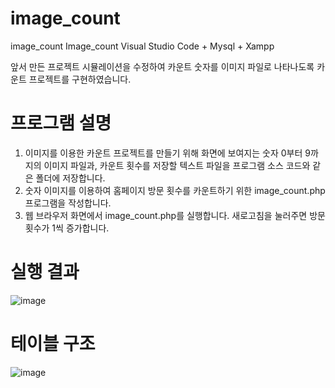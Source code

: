 # image_count
image_count
Image_count
Visual Studio Code + Mysql + Xampp

앞서 만든 프로젝트 시뮬레이션을 수정하여 카운트 숫자를 이미지 파일로 나타나도록 카운트 프로젝트를 구현하였습니다.

# 프로그램 설명
1. 이미지를 이용한 카운트 프로젝트를 만들기 위해 화면에 보여지는 숫자 0부터 9까지의 이미지 파일과, 카운트 횟수를 저장할 텍스트 파일을 프로그램 소스 코드와 같은 폴더에 저장합니다.
2. 숫자 이미지를 이용하여 홈페이지 방문 횟수를 카운트하기 위한 image_count.php 프로그램을 작성합니다.
3. 웹 브라우저 화면에서 image_count.php를 실행합니다. 새로고침을 눌러주면 방문횟수가 1씩 증가합니다.

# 실행 결과
![image](https://user-images.githubusercontent.com/81358269/173297144-f9d09133-580f-433f-aa04-df51fd7cca39.png)

# 테이블 구조
![image](https://user-images.githubusercontent.com/81358269/173297121-dbc145a9-14f3-48ef-8845-a4af3311647f.png)
